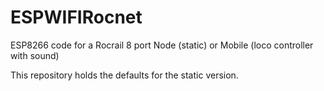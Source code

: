# ESPWIFIRocnet
ESP8266 code for a Rocrail 8 port Node (static) or  Mobile (loco controller with sound) 

This repository holds the defaults for the static version. 
